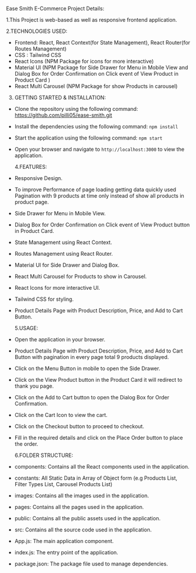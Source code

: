 Ease Smith E-Commerce Project Details:

1.This Project is web-based as well as responsive frontend application.

2.TECHNOLOGIES USED:

- Frontend: React, React Context(for State Management), React Router(for Routes Management)
- CSS : Tailwind CSS
- React Icons (NPM Package for icons for more interactive)
- Material UI (NPM Package for Side Drawer for Menu in Mobile View and Dialog Box for Order Confirmation on Click event of View Product in Product Card )
- React Multi Carousel (NPM Package for show Products in carousel)

3. GETTING STARTED & INSTALLATION:

- Clone the repository using the following command: https://github.com/pilli05/ease-smith.git
- Install the dependencies using the following command: `npm install`
- Start the application using the following command: `npm start`
- Open your browser and navigate to `http://localhost:3000` to view the application.

  4.FEATURES:

- Responsive Design.
- To improve Performance of page loading getting data quickly used Pagination with 9 products at time only instead of show all products in product page.
- Side Drawer for Menu in Mobile View.
- Dialog Box for Order Confirmation on Click event of View Product button in Product Card.
- State Management using React Context.
- Routes Management using React Router.
- Material UI for Side Drawer and Dialog Box.
- React Multi Carousel for Products to show in Carousel.
- React Icons for more interactive UI.
- Tailwind CSS for styling.
- Product Details Page with Product Description, Price, and Add to Cart Button.

  5.USAGE:

- Open the application in your browser.
- Product Details Page with Product Description, Price, and Add to Cart Button with pagination in every page total 9 products displayed.
- Click on the Menu Button in mobile to open the Side Drawer.
- Click on the View Product button in the Product Card it will redirect to thank you page.
- Click on the Add to Cart button to open the Dialog Box for Order Confirmation.
- Click on the Cart Icon to view the cart.
- Click on the Checkout button to proceed to checkout.
- Fill in the required details and click on the Place Order button to place the order.

  6.FOLDER STRUCTURE:

- components: Contains all the React components used in the application.
- constants: All Static Data in Array of Object form (e.g Products List, Filter Types List, Carousel Products List)
- images: Contains all the images used in the application.
- pages: Contains all the pages used in the application.
- public: Contains all the public assets used in the application.
- src: Contains all the source code used in the application.
- App.js: The main application component.
- index.js: The entry point of the application.
- package.json: The package file used to manage dependencies.
